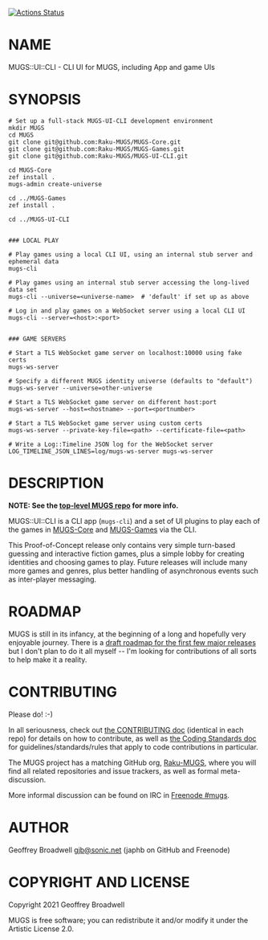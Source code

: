[![Actions Status](https://github.com/Raku-MUGS/MUGS-UI-CLI/workflows/test/badge.svg)](https://github.com/Raku-MUGS/MUGS-UI-CLI/actions)

NAME
====

MUGS::UI::CLI - CLI UI for MUGS, including App and game UIs

SYNOPSIS
========

    # Set up a full-stack MUGS-UI-CLI development environment
    mkdir MUGS
    cd MUGS
    git clone git@github.com:Raku-MUGS/MUGS-Core.git
    git clone git@github.com:Raku-MUGS/MUGS-Games.git
    git clone git@github.com:Raku-MUGS/MUGS-UI-CLI.git

    cd MUGS-Core
    zef install .
    mugs-admin create-universe

    cd ../MUGS-Games
    zef install .

    cd ../MUGS-UI-CLI


    ### LOCAL PLAY

    # Play games using a local CLI UI, using an internal stub server and ephemeral data
    mugs-cli

    # Play games using an internal stub server accessing the long-lived data set
    mugs-cli --universe=<universe-name>  # 'default' if set up as above

    # Log in and play games on a WebSocket server using a local CLI UI
    mugs-cli --server=<host>:<port>


    ### GAME SERVERS

    # Start a TLS WebSocket game server on localhost:10000 using fake certs
    mugs-ws-server

    # Specify a different MUGS identity universe (defaults to "default")
    mugs-ws-server --universe=other-universe

    # Start a TLS WebSocket game server on different host:port
    mugs-ws-server --host=<hostname> --port=<portnumber>

    # Start a TLS WebSocket game server using custom certs
    mugs-ws-server --private-key-file=<path> --certificate-file=<path>

    # Write a Log::Timeline JSON log for the WebSocket server
    LOG_TIMELINE_JSON_LINES=log/mugs-ws-server mugs-ws-server

DESCRIPTION
===========

**NOTE: See the [top-level MUGS repo](https://github.com/Raku-MUGS/MUGS) for more info.**

MUGS::UI::CLI is a CLI app (`mugs-cli`) and a set of UI plugins to play each of the games in [MUGS-Core](https://github.com/Raku-MUGS/MUGS-Core) and [MUGS-Games](https://github.com/Raku-MUGS/MUGS-Games) via the CLI.

This Proof-of-Concept release only contains very simple turn-based guessing and interactive fiction games, plus a simple lobby for creating identities and choosing games to play. Future releases will include many more games and genres, plus better handling of asynchronous events such as inter-player messaging.

ROADMAP
=======

MUGS is still in its infancy, at the beginning of a long and hopefully very enjoyable journey. There is a [draft roadmap for the first few major releases](https://github.com/Raku-MUGS/MUGS/tree/main/docs/todo/release-roadmap.md) but I don't plan to do it all myself -- I'm looking for contributions of all sorts to help make it a reality.

CONTRIBUTING
============

Please do! :-)

In all seriousness, check out [the CONTRIBUTING doc](docs/CONTRIBUTING.md) (identical in each repo) for details on how to contribute, as well as [the Coding Standards doc](https://github.com/Raku-MUGS/MUGS/tree/main/docs/design/coding-standards.md) for guidelines/standards/rules that apply to code contributions in particular.

The MUGS project has a matching GitHub org, [Raku-MUGS](https://github.com/Raku-MUGS), where you will find all related repositories and issue trackers, as well as formal meta-discussion.

More informal discussion can be found on IRC in [Freenode #mugs](ircs://chat.freenode.net:6697/mugs).

AUTHOR
======

Geoffrey Broadwell <gjb@sonic.net> (japhb on GitHub and Freenode)

COPYRIGHT AND LICENSE
=====================

Copyright 2021 Geoffrey Broadwell

MUGS is free software; you can redistribute it and/or modify it under the Artistic License 2.0.

